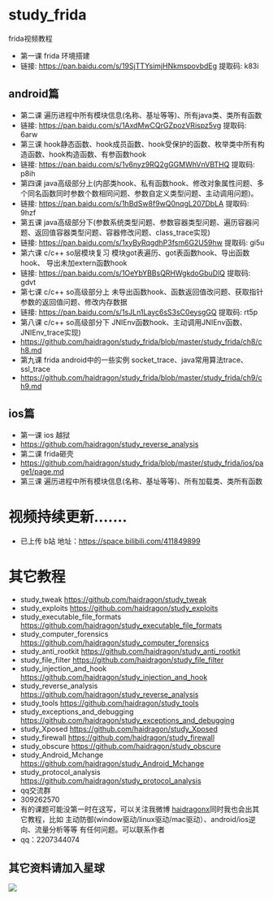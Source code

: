# study_frida  
frida视频教程
* 第一课 frida 环境搭建
* 链接: https://pan.baidu.com/s/19SjTTYsimjHNkmspovbdEg 提取码: k83i
## android篇
* 第二课 遍历进程中所有模块信息(名称、基址等等)、所有java类、类所有函数
* 链接: https://pan.baidu.com/s/1AxdMwCQrGZpozVRispz5vg 提取码: 6arw
* 第三课 hook静态函数、hook成员函数、hook受保护的函数、枚举类中所有构造函数、hook构造函数、有参函数hook
* 链接: https://pan.baidu.com/s/1v6nyz9RQ2gGGMWhVnVBTHQ 提取码: p8ih  
* 第四课 java高级部分上(内部类hook、私有函数hook、修改对象属性问题、多个同名函数同时参数个数相同问题、参数自定义类型问题、主动调用问题)。
* 链接: https://pan.baidu.com/s/1hBdSw8f9wQ0nqgL207DbLA 提取码: 9hzf  
* 第五课 java高级部分下(参数系统类型问题、参数容器类型问题、遍历容器问题、返回值容器类型问题、容器修改问题、class_trace实现)
* 链接: https://pan.baidu.com/s/1xyByRqgdhP3fsm6G2U59hw 提取码: gi5u
* 第六课 c/c++ so层模块复习 模块got表遍历、got表函数hook、导出函数hook、 导出未加extern函数hook
* 链接: https://pan.baidu.com/s/1OeYbYBBsQRHWgkdoGbuDlQ 提取码: gdvt  
* 第七课 c/c++ so高级部分上 未导出函数hook、函数返回值改问题、获取指针参数的返回值问题、修改内存数据
* 链接: https://pan.baidu.com/s/1sJLn1Layc6sS3sC0eysgGQ 提取码: rt5p
* 第八课 c/c++ so高级部分下 JNIEnv函数hook、主动调用JNIEnv函数、JNIEnv_trace实现)
* https://github.com/haidragon/study_frida/blob/master/study_frida/ch8/ch8.md
* 第九课 frida android中的一些实例 socket_trace、java常用算法trace、ssl_trace
* https://github.com/haidragon/study_frida/blob/master/study_frida/ch9/ch9.md
## ios篇
* 第一课 ios 越狱 
* https://github.com/haidragon/study_reverse_analysis
* 第二课 frida砸壳
* https://github.com/haidragon/study_frida/blob/master/study_frida/ios/page1/page.md
* 第三课 遍历进程中所有模块信息(名称、基址等等)、所有加载类、类所有函数
# 视频持续更新.......  
* 已上传 b站 地址：https://space.bilibili.com/411849899
# 其它教程
* study_tweak https://github.com/haidragon/study_tweak
* study_exploits https://github.com/haidragon/study_exploits
* study_executable_file_formats https://github.com/haidragon/study_executable_file_formats
* study_computer_forensics https://github.com/haidragon/study_computer_forensics
* study_anti_rootkit https://github.com/haidragon/study_anti_rootkit
* study_file_filter https://github.com/haidragon/study_file_filter
* study_injection_and_hook https://github.com/haidragon/study_injection_and_hook
* study_reverse_analysis https://github.com/haidragon/study_reverse_analysis
* study_tools https://github.com/haidragon/study_tools
* study_exceptions_and_debugging https://github.com/haidragon/study_exceptions_and_debugging
* study_Xposed https://github.com/haidragon/study_Xposed
* study_firewall https://github.com/haidragon/study_firewall
* study_obscure https://github.com/haidragon/study_obscure
* study_Android_Mchange https://github.com/haidragon/study_Android_Mchange
* study_protocol_analysis https://github.com/haidragon/study_protocol_analysis
* qq交流群 
* 309262570
* 有的课题可能没第一时在这写，可以关注我微博 [haidragonx](https://weibo.com/haidragon)同时我也会出其它教程，比如 主动防御(window驱动/linux驱动/mac驱动）、android/ios逆向、流量分析等等 有任何问题。可以联系作者
* qq：2207344074
## 其它资料请加入星球
![](https://github.com/haidragon/study_frida/blob/master/image/1681580715267_.pic_hd.jpg)

